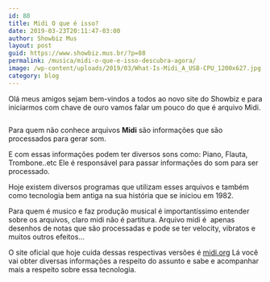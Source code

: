 ```yaml
---
id: 88
title: Midi O que é isso?
date: 2019-03-23T20:11:47-03:00
author: Showbiz Mus
layout: post
guid: https://www.showbiz.mus.br/?p=88
permalink: /musica/midi-o-que-e-isso-descubra-agora/
image: /wp-content/uploads/2019/03/What-Is-Midi_A_USB-CPU_1200x627.jpg
category: blog
---
```

Olá meus amigos sejam bem-vindos a todos ao novo site do Showbiz e para iniciarmos com chave de ouro vamos falar um pouco do que é arquivo Midi.

<div class="wp-block-image">
  <figure class="aligncenter"><a href="https://www.showbiz.mus.br/wp-content/uploads/2019/03/What-Is-Midi_A_USB-CPU_1200x627.jpg" rel="attachment wp-att-89"><img src="https://www.showbiz.mus.br/wp-content/uploads/2019/03/What-Is-Midi_A_USB-CPU_1200x627.jpg" alt="" class="wp-image-89" srcset="https://www.showbiz.mus.br/wp-content/uploads/2019/03/What-Is-Midi_A_USB-CPU_1200x627.jpg 1200w, https://www.showbiz.mus.br/wp-content/uploads/2019/03/What-Is-Midi_A_USB-CPU_1200x627-300x157.jpg 300w, https://www.showbiz.mus.br/wp-content/uploads/2019/03/What-Is-Midi_A_USB-CPU_1200x627-768x401.jpg 768w, https://www.showbiz.mus.br/wp-content/uploads/2019/03/What-Is-Midi_A_USB-CPU_1200x627-1024x535.jpg 1024w" sizes="(max-width: 1200px) 100vw, 1200px" /></a></figure>
</div>

Para quem não conhece arquivos **Midi** são informações que são processados para gerar som.

E com essas informações podem ter diversos sons como: Piano, Flauta, Trombone..etc Ele é responsável para passar informações do som para ser processado.

Hoje existem diversos programas que utilizam esses arquivos e também como tecnologia bem antiga na sua história que se iniciou em 1982.

Para quem é musico e faz produção musical é importantíssimo entender sobre os arquivos, claro midi não é partitura. Arquivo midi é  apenas desenhos de notas que são processadas e pode se ter velocity, vibratos e muitos outros efeitos&#8230;

O site oficial que hoje cuida dessas respectivas versões é [midi.org](https:///midi.org) Lá você vai obter diversas informações a respeito do assunto e sabe e acompanhar mais a respeito sobre essa tecnologia.